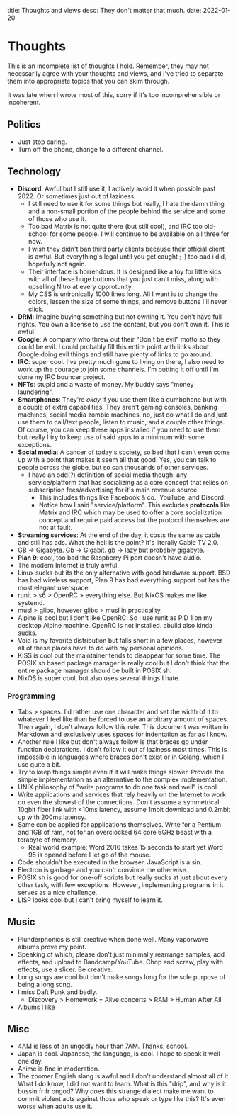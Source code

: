 title: Thoughts and views
desc: They don't matter that much.
date: 2022-01-20

# Thoughts

This is an incomplete list of thoughts I hold.
Remember, they may not necessarily agree with your thoughts and views, and I've
tried to separate them into appropriate topics that you can skim through.

It was late when I wrote most of this, sorry if it's too incomprehensible or
incoherent.

## Politics

- Just stop caring.
- Turn off the phone, change to a different channel.

## Technology

- **Discord**: Awful but I still use it, I actively avoid it when possible past
  2022\. Or sometimes just out of laziness.
  - I still need to use it for some things but really, I hate the damn thing and a
  non-small portion of the people behind the service and some of those who use
  it.
  - Too bad Matrix is not quite there (but still cool), and IRC too old-school
    for some people. I will continue to be available on all three for now.
  - I wish they didn't ban third party clients because their official client is
    awful. ~~But everything's legal until you get caught ;-)~~ too bad i did,
    hopefully not again.
  - Their interface is horrendous. It is designed like a toy for little kids
    with all of these huge buttons that you just can't miss, along with
    upselling Nitro at every opprotunity.
  - My CSS is unironically 1000 lines long. All I want is to change the colors,
    lessen the size of some things, and remove buttons I'll never click.
- **DRM**: Imagine buying something but not owning it. You don't have full
  rights. You own a license to use the content, but you don't own it. This is
  awful.
- **Google**: A company who threw out their "Don't be evil" motto so they could
  be evil. I could probably fill this entire point with links about Google doing
  evil things and still have plenty of links to go around.
- **IRC**: super cool. I've pretty much gone to living on there, I also need to
  work up the courage to join some channels. I'm putting it off until I'm done
  my IRC bouncer project.
- **NFTs**: stupid and a waste of money. My buddy says "money laundering".
- **Smartphones**: They're *okay* if you use them like a dumbphone but with a
  couple of extra capabilities.
  They aren't gaming consoles, banking machines, social media zombie machines,
  no, just do what I do and just use them to call/text people, listen to music,
  and a couple other things.
  Of course, you can keep these apps installed if you need to use them but
  really I try to keep use of said apps to a minimum with some exceptions.
- **Social media**: A cancer of today's society, so bad that I can't even come
  up with a point that makes it seem all that good.
  Yes, you can talk to people across the globe, but so can thousands of other
  services.
  - I have an odd(?) definition of social media though: any service/platform
    that has socializing as a core concept that relies on subscription
    fees/advertising for it's main revenue source.
    - This includes things like Facebook & co., YouTube, and Discord.
    - Notice how I said "service/platform". This excludes **protocols** like Matrix
      and IRC which may be used to offer a core socialization concept and
      require paid access but the protocol themselves are not at fault.
- **Streaming services**: At the end of the day, it costs the same as cable and
  still has ads. What the hell is the point? It's literally Cable TV 2.0.
- GB -> Gigabyte. Gb -> Gigabit. gb -> lazy but probably gigabyte.
- **Plan 9**: cool, too bad the Raspberry Pi port doesn't have audio.
- The modern Internet is truly awful.
- Linux sucks but its the only alternative with good hardware support.
  BSD has bad wireless support, Plan 9 has bad everything support but has the
  most elegant userspace.
- runit > s6 > OpenRC > everything else.
  But NixOS makes me like systemd.
- musl > glibc, however glibc > musl in practicality.
- Alpine is cool but I don't like OpenRC.
  So I use runit as PID 1 on my desktop Alpine machine. OpenRC is not installed.
  abuild also kinda sucks.
- Void is my favorite distribution but falls short in a few places, however all
  of these places have to do with my personal opinions.
- KISS is cool but the maintainer tends to disappear for some time.
  The POSIX sh based package manager is really cool but I don't think that the
  entire package manager should be built in POSIX sh.
- NixOS is super cool, but also uses several things I hate.

### Programming

- Tabs > spaces. I'd rather use one character and set the width of it to
  whatever I feel like than be forced to use an arbitrary amount of spaces.
  Then again, I don't always follow this rule.
  This document was written in Markdown and exclusively uses spaces for
  indentation as far as I know.
- Another rule I like but don't always follow is that braces go under function
  declarations. I don't follow it out of laziness most times.
  This is impossible in languages where braces don't exist or in Golang, which I
  use quite a bit.
- Try to keep things simple even if it will make things slower.
  Provide the simple implementation as an alternative to the complex
  implementation.
- UNIX philosophy of "write programs to do one task and well" is cool.
- Write applications and services that rely heavily on the Internet to work on
  even the slowest of the connections. Don't assume a symmetrical 10gbit fiber
  link with <10ms latency, assume 1mbit download and 0.2mbit up with 200ms
  latency.
- Same can be applied for applications themselves. Write for a Pentium and 1GB
  of ram, not for an overclocked 64 core 6GHz beast with a terabyte of memory.
  - Real world example: Word 2016 takes 15 seconds to start yet Word 95 is
    opened before I let go of the mouse.
- Code shouldn't be executed in the browser. JavaScript is a sin.
- Electron is garbage and you can't convince me otherwise.
- POSIX sh is good for one-off scripts but really sucks at just about every
  other task, with few exceptions.
  However, implementing programs in it serves as a nice challenge.
- LISP looks cool but I can't bring myself to learn it.

## Music

- Plunderphonics is still creative when done well.
  Many vaporwave albums prove my point.
- Speaking of which, please don't just minimally rearrange samples, add effects,
  and upload to Bandcamp/YouTube.
  Chop and screw, play with effects, use a slicer.
  Be creative.
- Long songs are cool but don't make songs long for the sole purpose of being a
  long song.
- I miss Daft Punk and badly.
  - Discovery > Homework = Alive concerts > RAM > Human After All
- [Albums I like](/tunes.html)

## Misc

- 4AM is less of an ungodly hour than 7AM. Thanks, school.
- Japan is cool. Japanese, the language, is cool.
  I hope to speak it well one day.
- Anime is fine in moderation.
- The zoomer English slang is awful and I don't understand almost all of it.
  What I do know, I did not want to learn. What is this "drip", and why is it
  bussin fr fr ongod? Why does this strange dialect make me want to commit
  violent acts against those who speak or type like this?
  It's even worse when adults use it.
